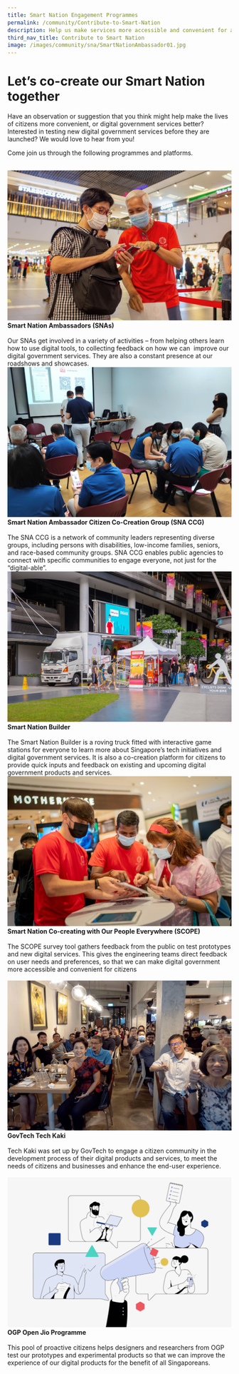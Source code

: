 ```yaml
---
title: Smart Nation Engagement Programmes
permalink: /community/Contribute-to-Smart-Nation
description: Help us make services more accessible and convenient for all Singaporeans.
third_nav_title: Contribute to Smart Nation
image: /images/community/sna/SmartNationAmbassador01.jpg
---
```

# Let’s co-create our Smart Nation together

Have an observation or suggestion that you think might help make the lives of citizens more convenient, or digital government services better? Interested in testing new digital government services before they are launched? We would love to hear from you! 

Come join us through the following programmes and platforms.

<br>

<div class="row">

<div class="col"> 
<a href="/community/smart-nation-ambassadors"><img src="/images/community/sna/SmartNationAmbassador07.jpeg" alt="Smart Nation Ambassadors (SNAs"></a><br><b>Smart Nation Ambassadors (SNAs)</b><br><br>Our SNAs get involved in a variety of activities – from helping others learn how to use digital tools, to collecting feedback on how we can  improve our digital government services. They are also a constant presence at our roadshows and showcases.<br></div>
	
<div class="col"> 
<a href="/community/snaccg"><img src="/images/community/CCG/SNACCG_01.jpeg" alt="Smart Nation Ambassador Citizen Co-Creation Group (SNA CCG)" alt="Smart Nation Ambassador Citizen Co-Creation Group (SNA CCG)"></a><br><b>Smart Nation Ambassador Citizen Co-Creation Group (SNA CCG)</b><br><br>The SNA CCG is a network of community leaders representing diverse groups, including persons with disabilities, low-income families, seniors, and race-based community groups. SNA CCG enables public agencies to connect with specific communities to engage everyone, not just for the “digital-able”.
<br></div>

<div class="col"> 
<a href="/community/showcases/builder"><img src="/images/community/builder/Smart_Nation_Builder_25.jpeg" alt="Smart Nation Builder" alt="Smart Nation Builder"></a><br><b>Smart Nation Builder</b><br><br>The Smart Nation Builder is a roving truck fitted with interactive game stations for everyone to learn more about Singapore’s tech initiatives and digital government services. It is also a co-creation platform for citizens to provide quick inputs and feedback on existing and upcoming digital government products and services.
<br></div>

</div>

<div class="row">

<div class="col">
<a href="/community/SCOPE"><img src="/images/community/sna/SmartNationAmbassador01.jpg" alt="Smart Nation Co-creating with Our People Everywhere (SCOPE)"></a><br>
    <div class="header"><b>Smart Nation Co-creating with Our People Everywhere (SCOPE)</b><br><br>The SCOPE survey tool gathers feedback from the public on test prototypes and new digital services. This gives the engineering teams direct feedback on user needs and preferences, so that we can make digital government more accessible and convenient for citizens
</div>
<br>

</div>
<div class="col">
<a href="/community/techkaki"><img src="/images/community/TechKaki/TechKaki_01.jpeg" alt="GovTech Tech Kaki"></a><br>
    <div class="header"><b>GovTech Tech Kaki</b><br><br>Tech Kaki was set up by GovTech to engage a citizen community in the development process of their digital products and services, to meet the needs of citizens and businesses and enhance the end-user experience.
</div>
<br>

</div>
<div class="col">
<a href="/community/openjio"><img src="/images/community/OpenJio/OpenJio_01.jpeg" alt="OGP Open Jio Programme" alt="OGP Open Jio Programme"></a><br>
    <div class="header"><b>OGP Open Jio Programme</b></div><br>
    <div class="para">This pool of proactive citizens helps designers and researchers from OGP test our prototypes and experimental products so that we can improve the experience of our digital products for the benefit of all Singaporeans.
</div>
<br></div></div>